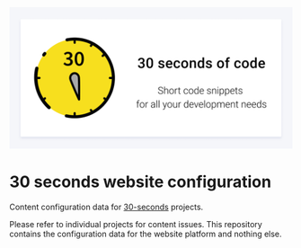 [![Logo](/logo.png)](https://www.30secondsofcode.org/)

# 30 seconds website configuration

Content configuration data for [30-seconds](https://github.com/30-seconds) projects.

Please refer to individual projects for content issues.
This repository contains the configuration data for the website platform and nothing else.
